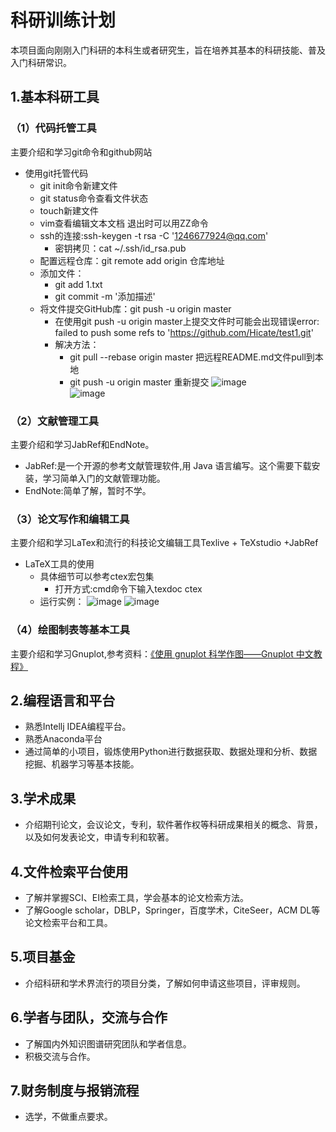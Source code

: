 # 科研训练计划
本项目面向刚刚入门科研的本科生或者研究生，旨在培养其基本的科研技能、普及入门科研常识。
## 1.基本科研工具
### （1）代码托管工具
主要介绍和学习git命令和github网站
- 使用git托管代码
  - git init命令新建文件
  - git status命令查看文件状态
  - touch新建文件
  - vim查看编辑文本文档 退出时可以用ZZ命令
  - ssh的连接:ssh-keygen -t rsa -C '1246677924@qq.com'
    - 密钥拷贝：cat ~/.ssh/id_rsa.pub
  - 配置远程仓库：git remote add origin 仓库地址
  - 添加文件：
      - git add 1.txt
      - git commit -m '添加描述'
  - 将文件提交GitHub库：git push -u origin master
      - 在使用git push -u origin master上提交文件时可能会出现错误error: failed to push some refs to 'https://github.com/Hicate/test1.git'
      - 解决方法：
          - git pull --rebase origin master  把远程README.md文件pull到本地
          - git push -u origin master       重新提交
    ![image](https://github.com/Hicate/training-records/blob/master/images/1.png)   
    ![image](https://github.com/Hicate/training-records/blob/master/images/2.png)  
### （2）文献管理工具
主要介绍和学习JabRef和EndNote。
- JabRef:是一个开源的参考文献管理软件,用 Java 语言编写。这个需要下载安装，学习简单入门的文献管理功能。
- EndNote:简单了解，暂时不学。

### （3）论文写作和编辑工具
主要介绍和学习LaTex和流行的科技论文编辑工具Texlive + TeXstudio +JabRef
- LaTeX工具的使用
  - 具体细节可以参考ctex宏包集
    - 打开方式:cmd命令下输入texdoc ctex 
  - 运行实例：
    ![image](https://github.com/Hicate/training-records/blob/master/images/3.png) 
    ![image](https://github.com/Hicate/training-records/blob/master/images/3.png)
### （4）绘图制表等基本工具
主要介绍和学习Gnuplot,参考资料：[《使用 gnuplot 科学作图——Gnuplot 中文教程》](http://wap.sciencenet.cn/home.php?mod=attachment&id=16472)

## 2.编程语言和平台
- 熟悉Intellj IDEA编程平台。
- 熟悉Anaconda平台
- 通过简单的小项目，锻炼使用Python进行数据获取、数据处理和分析、数据挖掘、机器学习等基本技能。
## 3.学术成果
- 介绍期刊论文，会议论文，专利，软件著作权等科研成果相关的概念、背景，以及如何发表论文，申请专利和软著。

## 4.文件检索平台使用
- 了解并掌握SCI、EI检索工具，学会基本的论文检索方法。
- 了解Google scholar，DBLP，Springer，百度学术，CiteSeer，ACM DL等论文检索平台和工具。

## 5.项目基金
- 介绍科研和学术界流行的项目分类，了解如何申请这些项目，评审规则。
## 6.学者与团队，交流与合作
- 了解国内外知识图谱研究团队和学者信息。
- 积极交流与合作。
## 7.财务制度与报销流程
- 选学，不做重点要求。

